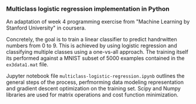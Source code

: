 ### Multiclass logistic regression implementation in Python

An adaptation of week 4 programming exercise from "Machine Learning by Stanford University" in coursera.

Concretely, the goal is to train a linear classifier to predict handrwitten numbers from 0 to 9. This is achieved by using logistic regression and classifying multiple classes using a one-vs-all approach. The training itself its performed against a MNIST subset of 5000 examples contained in the `ex3data1.mat` file.

Jupyter notebook file `multiclass-logistic-regression.ipynb` outlines the general steps of the process, perfmorming data modeling representation and gradient descent optimization on the training set. Scipy and Numpy libraries are used for matrix operations and cost function minimization.
